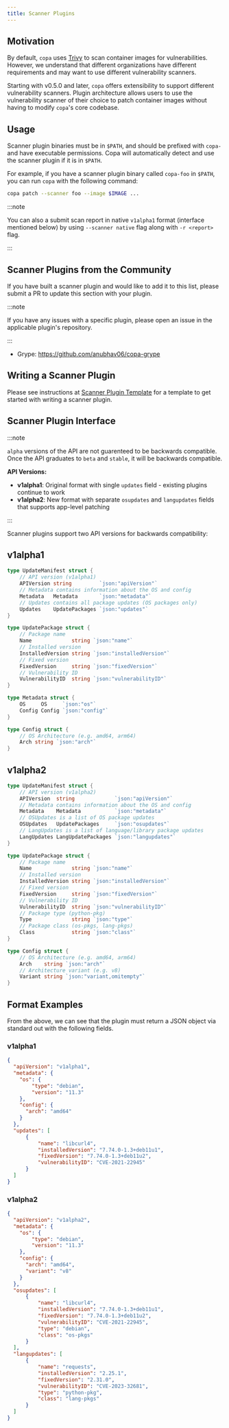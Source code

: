 ```yaml
---
title: Scanner Plugins
---
```


## Motivation

By default, `copa` uses [Trivy](https://github.com/aquasecurity/trivy) to scan container images for vulnerabilities. However, we understand that different organizations have different requirements and may want to use different vulnerability scanners.

Starting with v0.5.0 and later, `copa` offers extensibility to support different vulnerability scanners. Plugin architecture allows users to use the vulnerability scanner of their choice to patch container images without having to modify `copa`'s core codebase.

## Usage

Scanner plugin binaries must be in `$PATH`, and should be prefixed with `copa-` and have executable permissions. Copa will automatically detect and use the scanner plugin if it is in `$PATH`.

For example, if you have a scanner plugin binary called `copa-foo` in `$PATH`, you can run `copa` with the following command:

```bash
copa patch --scanner foo --image $IMAGE ...
```

:::note

You can also a submit scan report in native `v1alpha1` format (interface mentioned below) by using `--scanner native` flag along with `-r <report>` flag.

:::

## Scanner Plugins from the Community

If you have built a scanner plugin and would like to add it to this list, please submit a PR to update this section with your plugin.

:::note

If you have any issues with a specific plugin, please open an issue in the applicable plugin's repository.

:::

- Grype: https://github.com/anubhav06/copa-grype

## Writing a Scanner Plugin

Please see instructions at [Scanner Plugin Template](https://github.com/project-copacetic/scanner-plugin-template) for a template to get started with writing a scanner plugin.

## Scanner Plugin Interface

:::note

`alpha` versions of the API are not guarenteed to be backwards compatible. Once the API graduates to `beta` and `stable`, it will be backwards compatible.

**API Versions:**

- **v1alpha1**: Original format with single `updates` field - existing plugins continue to work
- **v1alpha2**: New format with separate `osupdates` and `langupdates` fields that supports app-level patching

:::

Scanner plugins support two API versions for backwards compatibility:

## v1alpha1

```go
type UpdateManifest struct {
    // API version (v1alpha1)
    APIVersion string         `json:"apiVersion"`
    // Metadata contains information about the OS and config
    Metadata   Metadata       `json:"metadata"`
    // Updates contains all package updates (OS packages only)
    Updates    UpdatePackages `json:"updates"`
}

type UpdatePackage struct {
    // Package name
    Name             string `json:"name"`
    // Installed version
    InstalledVersion string `json:"installedVersion"`
    // Fixed version
    FixedVersion     string `json:"fixedVersion"`
    // Vulnerability ID
    VulnerabilityID  string `json:"vulnerabilityID"`
}

type Metadata struct {
    OS     OS     `json:"os"`
    Config Config `json:"config"`
}

type Config struct {
    // OS Architecture (e.g. amd64, arm64)
    Arch string `json:"arch"`
}
```

## v1alpha2

```go
type UpdateManifest struct {
    // API version (v1alpha2)
    APIVersion  string             `json:"apiVersion"`
    // Metadata contains information about the OS and config
    Metadata    Metadata           `json:"metadata"`
    // OSUpdates is a list of OS package updates
    OSUpdates   UpdatePackages     `json:"osupdates"`
    // LangUpdates is a list of language/library package updates
    LangUpdates LangUpdatePackages `json:"langupdates"`
}

type UpdatePackage struct {
    // Package name
    Name             string `json:"name"`
    // Installed version
    InstalledVersion string `json:"installedVersion"`
    // Fixed version
    FixedVersion     string `json:"fixedVersion"`
    // Vulnerability ID
    VulnerabilityID  string `json:"vulnerabilityID"`
    // Package type (python-pkg)
    Type             string `json:"type"`
    // Package class (os-pkgs, lang-pkgs)
    Class            string `json:"class"`
}

type Config struct {
    // OS Architecture (e.g. amd64, arm64)
    Arch    string `json:"arch"`
    // Architecture variant (e.g. v8)
    Variant string `json:"variant,omitempty"`
}
```

## Format Examples

From the above, we can see that the plugin must return a JSON object via standard out with the following fields.

### v1alpha1

```json
{
  "apiVersion": "v1alpha1",
  "metadata": {
    "os": {
        "type": "debian",
        "version": "11.3"
    },
    "config": {
      "arch": "amd64"
    }
  },
  "updates": [
      {
          "name": "libcurl4",
          "installedVersion": "7.74.0-1.3+deb11u1",
          "fixedVersion": "7.74.0-1.3+deb11u2",
          "vulnerabilityID": "CVE-2021-22945"
      }
  ]
}
```

### v1alpha2

```json
{
  "apiVersion": "v1alpha2",
  "metadata": {
    "os": {
        "type": "debian",
        "version": "11.3"
    },
    "config": {
      "arch": "amd64",
      "variant": "v8"
    }
  },
  "osupdates": [
      {
          "name": "libcurl4",
          "installedVersion": "7.74.0-1.3+deb11u1",
          "fixedVersion": "7.74.0-1.3+deb11u2",
          "vulnerabilityID": "CVE-2021-22945",
          "type": "debian",
          "class": "os-pkgs"
      }
  ],
  "langupdates": [
      {
          "name": "requests",
          "installedVersion": "2.25.1",
          "fixedVersion": "2.31.0",
          "vulnerabilityID": "CVE-2023-32681",
          "type": "python-pkg",
          "class": "lang-pkgs"
      }
  ]
}
```

